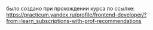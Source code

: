 было создано при прохождении курса по ссылке: https://practicum.yandex.ru/profile/frontend-developer/?from=learn_subscriptions-with-prof-recommendations
